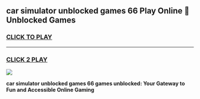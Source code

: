 
## car simulator unblocked games 66 Play Online 👋 Unblocked Games
<h3>
<a href="https://premium.freeplayer.one?title=car_simulator_unblocked_games_66&ref=19F">CLICK TO PLAY</a></h3>
<hr>

<h3>
<a href="https://premium.freeplayer.one?title=car_simulator_unblocked_games_66&ref=19F">CLICK 2 PLAY</a>
  
</h3>

<a href="https://premium.freeplayer.one?title=car_simulator_unblocked_games_66&ref=19F"><img src="https://clearcache.store/games.png"></a>


**car simulator unblocked games 66 games unblocked: Your Gateway to Fun and Accessible Online Gaming**
